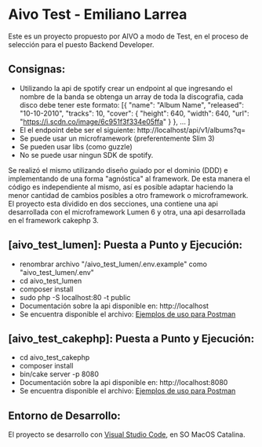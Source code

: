 # Aivo Test - Emiliano Larrea

Este es un proyecto propuesto por AIVO a modo de Test, en el proceso de selección para el puesto Backend Developer. 

## Consignas:

- Utilizando la api de spotify crear un endpoint al que ingresando el nombre de la banda se obtenga un array de toda la discografia, cada disco debe tener este formato:
    [{
        "name": "Album Name",
        "released": "10-10-2010",
         "tracks": 10,
         "cover": {
             "height": 640,
             "width": 640,
             "url": "https://i.scdn.co/image/6c951f3f334e05ffa"
         }
     },
      ...
    ]
- El el endpoint debe ser el siguiente: http://localhost/api/v1/albums?q=<band-name>
- Se puede usar un microframework (preferentemente Slim 3) 
- Se pueden usar libs (como guzzle) 
- No se puede usar ningun SDK de spotify.

Se realizó el mismo utilizando diseño guiado por el dominio (DDD) e implementando de una forma "agnóstica" al framework. De esta manera el código es independiente al mismo, así es posible adaptar haciendo la menor cantidad de cambios posibles a otro framework o microframework.
El proyecto esta dividido en dos secciones, una contiene una api desarrollada con el microframework Lumen 6 y otra, una api desarrollada en el framework cakephp 3. 


## [aivo_test_lumen]: Puesta a Punto y Ejecución: 

- renombrar archivo "/aivo_test_lumen/.env.example" como "aivo_test_lumen/.env"
- cd aivo_test_lumen
- composer install
- sudo php -S localhost:80 -t public
- Documentación sobre la api disponible en: http://localhost
- Se encuentra disponible el archivo: [Ejemplos de uso para Postman](AIVO_TEST_LUMEN.postman_collection.json)


## [aivo_test_cakephp]: Puesta a Punto y Ejecución: 

- cd aivo_test_cakephp
- composer install
- bin/cake server -p 8080
- Documentación sobre la api disponible en: http://localhost:8080
- Se encuentra disponible el archivo: [Ejemplos de uso para Postman](AIVO_TEST_CAKEPHP.postman_collection.json)


## Entorno de Desarrollo:

El proyecto se desarrollo con [Visual Studio Code](https://code.visualstudio.com/download), en SO MacOS Catalina.
